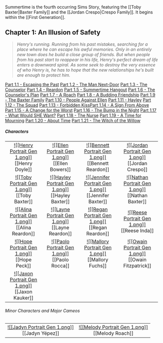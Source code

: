Summertime is the fourth occurring Sims Story, featuring the [[Toby Baxter|Baxter Family]] and the [[Jordan Crespo|Crespo Family]]. It begins within the [[First Generation]]. 

## Chapter 1: An Illusion of Safety
>*Henry's running. Running from his past mistakes, searching for a place where he can escape his awful memories. Only in an entirely new town does he build a close group of friends. But when people from his past start to reappear in his life, Henry's perfect dream of life enters a downward spiral. As some seek to destroy the very essence of who Henry is, he has to hope that the new relationships he's built are enough to protect him.*

[Part 1.1 - Escaping the Past](https://thesimsofstories.weebly.com/11---escaping-the-past.html)
[Part 1.2 - The Man Next-Door](https://thesimsofstories.weebly.com/12---the-man-next-door.html)
[Part 1.3 - The Counselor](https://thesimsofstories.weebly.com/13---the-counselor.html)
[Part 1.4 - Reardon](https://thesimsofstories.weebly.com/14---reardon.html)
[Part 1.5 - Summertime Hangout](https://thesimsofstories.weebly.com/15---summertime-hangout.html)
[Part 1.6 - The Counselor's Plan](https://thesimsofstories.weebly.com/16---the-counselors-plan.html)
[Part 1.7 - A Roach](https://thesimsofstories.weebly.com/17---a-roach.html)
[Part 1.8 - A Budding Friendship](https://thesimsofstories.weebly.com/18---a-budding-friendship.html)
[Part 1.9 - The Baxter Family](https://thesimsofstories.weebly.com/19---the-baxter-family.html)
[Part 1.10 - People Against Ellen](https://thesimsofstories.weebly.com/110---people-against-ellen.html)
[Part 1.11 - Hayley](https://thesimsofstories.weebly.com/111---hayley.html)
[Part 1.12 - The Squad](https://thesimsofstories.weebly.com/112---the-squad.html)
[Part 1.13 - Forbidden Kiss](https://thesimsofstories.weebly.com/113---forbidden-kiss.html)[Part 1.14 - A Sign From Above](https://thesimsofstories.weebly.com/114---a-sign-from-above.html)
[Part 1.15 - A Change for the Worst](https://thesimsofstories.weebly.com/115---a-change-for-the-worst.html)
[Part 1.16 - The Bump in the Night](https://thesimsofstories.weebly.com/116---the-bump-in-the-night.html)
[Part 1.17 - What Would SHE Want?](https://thesimsofstories.weebly.com/117---what-would-she-want.html)
[Part 1.18 - The Nurse](https://thesimsofstories.weebly.com/118---the-nurse.html)
[Part 1.19 - A Time for Mourning](https://thesimsofstories.weebly.com/119---a-time-for-mourning.html)
[Part 1.20 - About Time](https://thesimsofstories.weebly.com/120---about-time.html)
[​Part 1.21 - The Witch of the Willow](https://thesimsofstories.weebly.com/121---the-witch-of-the-willow.html)

##### Characters
| | | | | 
| ------------------------------------------------------------- | -------------------------------------------- | ------------------------------------------ | --------------------------------------------- |
| <center>[![[Henry Portrait Gen 1.png]]](<Henry Doyle>)<br>[[Henry Doyle]]|<center>[![[Ellen Portrait Gen 1.png]]](<Ellen Bowers>)<br>[[Ellen Bowers]]| <center>[![[Bennett Portrait Gen 1.png]]](<Bennett Reardon>)<br>[[Bennett Reardon]]| <center>[![[Jordan Portrait Gen 1.png]]](<Jordan Crespo>)<br>[[Jordan Crespo]]|
| <center>[![[Toby Portrait Gen 1.png]]](<Toby Baxter>)<br>[[Toby Baxter]]|<center>[![[Hayley Portrait Gen 1.png]]](<Hayley Baxter>)<br>[[Hayley Baxter]]| <center>[![[Jennifer Portrait Gen 1.png]]](<Jennifer Baxter>)<br>[[Jennifer Baxter]]| <center>[![[Nathan Portrait Gen 1.png]]](<Nathan Baxter>)<br>[[Nathan Baxter]]|
| <center>[![[Alina Portrait Gen 1.png]]](<Alina Reardon>)<br>[[Alina Reardon]]|<center>[![[Layne Portrait Gen 1.png]]](<Layne Reardon>)<br>[[Layne Reardon]]| <center>[![[Regan Portrait Gen 1.png]]](<Regan Reardon>)<br>[[Regan Reardon]]| <center>[![[Reese Portrait Gen 1.png]]](<Reese Inda.md>)<br>[[Reese Inda]]|
| <center>[![[Hope Portrait Gen 1.png]]](<Hope Peck.md>)<br>[[Hope Peck]]|<center>[![[Paolo Portrait Gen 1.png]]](<Paolo Rocca.md>)<br>[[Paolo Rocca]]| <center>[![[Mallory Portrait Gen 1.png]]](<Mallory Fuchs>)<br>[[Mallory Fuchs]]| <center>[![[Owain Portrait Gen 1.png]]](<Owain Fitzpatrick>)<br>[[Owain Fitzpatrick]]|
| <center>[![[Jaxon Portrait Gen 1.png]]](<Jaxon Kauker>)<br>[[Jaxon Kauker]]|

###### Minor Characters and Major Cameos
| | |
| ------------------------------------------------------------- | -------------------------------------------- |
|<center>[![[Jadyn Portrait Gen 1.png]]](<Henry Doyle>)<br>[[Jadyn Yépez]]|<center>[![[Melody Portrait Gen 1.png]]](<Melody Roach>)<br>[[Melody Roach]]|